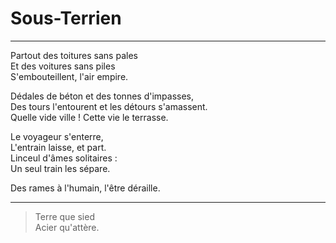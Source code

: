 # Sous-Terrien

---

Partout des toitures sans pales  
Et des voitures sans piles  
S'embouteillent, l'air empire.  

Dédales de béton et des tonnes d'impasses,  
Des tours l'entourent et les détours s'amassent.  
Quelle vide ville ! Cette vie le terrasse.  

Le voyageur s'enterre,  
L'entrain laisse, et part.  
Linceul d'âmes solitaires :  
Un seul train les sépare.  

Des rames à l'humain, l'être déraille.  

---

> Terre que sied  
> Acier qu'attère.  